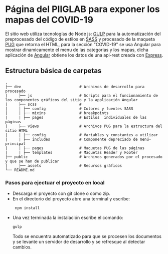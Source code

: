 # Página del PIIGLAB para exponer los mapas del COVID-19
El sitio web utiliza tecnologías de Node js: [GULP](https://gulpjs.com/) para la automatización del preprocesado del código de estilos en [SASS](https://sass-lang.com/) y procesado de la maqueta [PUG](https://pugjs.org/api/getting-started.html) que retorna el HTML, para la sección "COVID-19" se usa Angular para mostrar dinamicamente el menu de las categorias y los mapas, dicha aplicación de [Angular](https://angular.io/) obtiene los datos de una api-rest creada con [Express](https://expressjs.com/).
## Estructura básica de carpetas

    .
    ├── dev                          # Archivos de desarrollo para procesado 
    |     ├── js                     # Scripts para el funcionamiento de los componentes gráficos del sitio y la applicación Angular
    |     ├── scss                   # 
    |     | ├── config               # Colores y fuentes SASS
    |     | ├── mixins               # breakpoints 
    |     | ├── pages                # Estilos  individuales de las páginas
    |     ├── views                  # Archivos PUG para la estructura del sitio HTML 
    |     | ├── config               # Variables y constantes a utilizar 
    |     | ├── includes             # Componente depreciado de menú-principal
    |     | ├── pages                # Maquetas PUG de las páginas
    |     | ├── templates            # Maquetas Header y Footer
    ├── public                       # Archivos generados por el procesado y que se han de publicar
    |     ├── assets                 # Recursos gráficos
    └── README.md

### Pasos para ejectuar el proyecto en local
* Descarga el proyecto con git clone o como zip.
* En el directorio del proyecto abre una terminal y escribe:
    ```bash
     npm install
    ```
* Una vez terminada la instalación escribe el comando:
    ```bash 
    gulp
    ```
    Todo se encuentra automatizado para que se procesen los documentos y se levante un servidor de desarrollo y se refresque al detectar cambios.
